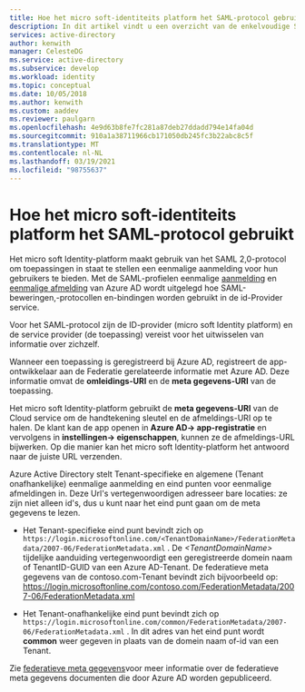 ```yaml
---
title: Hoe het micro soft-identiteits platform het SAML-protocol gebruikt
description: In dit artikel vindt u een overzicht van de enkelvoudige Sign-On en single Sign-Out SAML-profielen in Azure Active Directory.
services: active-directory
author: kenwith
manager: CelesteDG
ms.service: active-directory
ms.subservice: develop
ms.workload: identity
ms.topic: conceptual
ms.date: 10/05/2018
ms.author: kenwith
ms.custom: aaddev
ms.reviewer: paulgarn
ms.openlocfilehash: 4e9d63b8fe7fc281a87deb27ddadd794e14fa04d
ms.sourcegitcommit: 910a1a38711966cb171050db245fc3b22abc8c5f
ms.translationtype: MT
ms.contentlocale: nl-NL
ms.lasthandoff: 03/19/2021
ms.locfileid: "98755637"
---
```

# <a name="how-the-microsoft-identity-platform-uses-the-saml-protocol"></a>Hoe het micro soft-identiteits platform het SAML-protocol gebruikt

Het micro soft Identity-platform maakt gebruik van het SAML 2,0-protocol om toepassingen in staat te stellen een eenmalige aanmelding voor hun gebruikers te bieden. Met de SAML-profielen eenmalige [aanmelding](single-sign-on-saml-protocol.md) en [eenmalige afmelding](single-sign-out-saml-protocol.md) van Azure AD wordt uitgelegd hoe SAML-beweringen,-protocollen en-bindingen worden gebruikt in de id-Provider service.

Voor het SAML-protocol zijn de ID-provider (micro soft Identity platform) en de service provider (de toepassing) vereist voor het uitwisselen van informatie over zichzelf.

Wanneer een toepassing is geregistreerd bij Azure AD, registreert de app-ontwikkelaar aan de Federatie gerelateerde informatie met Azure AD. Deze informatie omvat de **omleidings-URI** en de **meta gegevens-URI** van de toepassing.

Het micro soft Identity-platform gebruikt de **meta gegevens-URI** van de Cloud service om de handtekening sleutel en de afmeldings-URI op te halen. De klant kan de app openen in **Azure AD-> app-registratie** en vervolgens in **instellingen-> eigenschappen**, kunnen ze de afmeldings-URL bijwerken. Op die manier kan het micro soft Identity-platform het antwoord naar de juiste URL verzenden. 

Azure Active Directory stelt Tenant-specifieke en algemene (Tenant onafhankelijke) eenmalige aanmelding en eind punten voor eenmalige afmeldingen in. Deze Url's vertegenwoordigen adresseer bare locaties: ze zijn niet alleen id's, dus u kunt naar het eind punt gaan om de meta gegevens te lezen.

* Het Tenant-specifieke eind punt bevindt zich op `https://login.microsoftonline.com/<TenantDomainName>/FederationMetadata/2007-06/FederationMetadata.xml` . De *\<TenantDomainName>* tijdelijke aanduiding vertegenwoordigt een geregistreerde domein naam of TenantID-GUID van een Azure AD-Tenant. De federatieve meta gegevens van de contoso.com-Tenant bevindt zich bijvoorbeeld op: https://login.microsoftonline.com/contoso.com/FederationMetadata/2007-06/FederationMetadata.xml

* Het Tenant-onafhankelijke eind punt bevindt zich op `https://login.microsoftonline.com/common/FederationMetadata/2007-06/FederationMetadata.xml` . In dit adres van het eind punt wordt **common** weer gegeven in plaats van de domein naam of-id van een Tenant.

Zie [federatieve meta gegevens](../azuread-dev/azure-ad-federation-metadata.md)voor meer informatie over de federatieve meta gegevens documenten die door Azure AD worden gepubliceerd.
